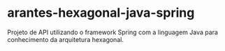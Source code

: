 # arantes-hexagonal-java-spring
Projeto de API utilizando o framework Spring com a linguagem Java para conhecimento da arquitetura hexagonal.

